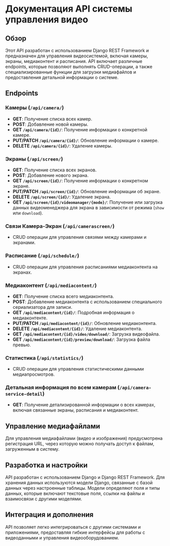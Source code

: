 # Документация API системы управления видео

## Обзор

Этот API разработан с использованием Django REST Framework и предназначен для управления видеосистемой, включая камеры, экраны, медиаконтент и расписания. API включает различные endpoints, которые позволяют выполнять CRUD-операции, а также специализированные функции для загрузки медиафайлов и предоставления детальной информации о системе.

## Endpoints

### Камеры (`/api/camera/`)
- **GET**: Получение списка всех камер.
- **POST**: Добавление новой камеры.
- **GET `/api/camera/{id}/`**: Получение информации о конкретной камере.
- **PUT/PATCH `/api/camera/{id}/`**: Обновление информации о камере.
- **DELETE `/api/camera/{id}/`**: Удаление камеры.

### Экраны (`/api/screen/`)
- **GET**: Получение списка всех экранов.
- **POST**: Добавление нового экрана.
- **GET `/api/screen/{id}/`**: Получение информации о конкретном экране.
- **PUT/PATCH `/api/screen/{id}/`**: Обновление информации об экране.
- **DELETE `/api/screen/{id}/`**: Удаление экрана.
- **GET `/api/screen/{id}/videomanager/{mode}/`**: Получение или загрузка данных видеоменеджера для экрана в зависимости от режима (`show` или `download`).

### Связи Камера-Экран (`/api/camerascreen/`)
- CRUD операции для управления связями между камерами и экранами.

### Расписание (`/api/schedule/`)
- CRUD операции для управления расписаниями медиаконтента на экранах.

### Медиаконтент (`/api/mediacontent/`)
- **GET**: Получение списка всего медиаконтента.
- **POST**: Добавление медиаконтента с использованием специального сериализатора для записи.
- **GET `/api/mediacontent/{id}/`**: Подробная информация о медиаконтенте.
- **PUT/PATCH `/api/mediacontent/{id}/`**: Обновление медиаконтента.
- **DELETE `/api/mediacontent/{id}/`**: Удаление медиаконтента.
- **GET `/api/mediacontent/{id}/video/download/`**: Загрузка видеофайла.
- **GET `/api/mediacontent/{id}/preview/download/`**: Загрузка файла превью.

### Статистика (`/api/statistics/`)
- CRUD операции для управления статистическими данными медиапросмотров.

### Детальная информация по всем камерам (`/api/camera-service-detail`)
- **GET**: Получение детализированной информации о всех камерах, включая связанные экраны, расписания и медиаконтент.

## Управление медиафайлами
Для управления медиафайлами (видео и изображения) предусмотрена регистрация URL, через которую можно получать доступ к файлам, загруженным в систему.

## Разработка и настройки
API разработан с использованием Django и Django REST Framework. Для хранения данных используются модели Django, связанные с базой данных через настроенные таблицы. Модели определяют поля и типы данных, которые включают текстовые поля, ссылки на файлы и взаимосвязи с другими моделями.

## Интеграция и дополнения
API позволяет легко интегрироваться с другими системами и приложениями, предоставляя гибкие интерфейсы для работы с видеоданными и управления видеооборудованием.
